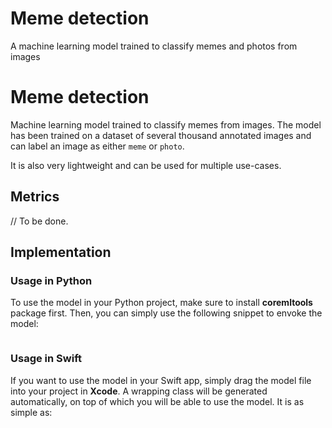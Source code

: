 # Meme detection

A machine learning model trained to classify memes and photos from images


# Meme detection

Machine learning model trained to classify memes from images. The model has been trained on a dataset of several thousand annotated images and can label an image as either `meme` or `photo`.

It is also very lightweight and can be used for multiple use-cases.

## Metrics

// To be done.

## Implementation

### Usage in Python

To use the model in your Python project, make sure to install **coremltools** package first. Then, you can simply use the following snippet to envoke the model:

```python

```

### Usage in Swift

If you want to use the model in your Swift app, simply drag the model file into your project in **Xcode**. A wrapping class will be generated automatically, on top of which you will be able to use the model. It is as simple as:

```Swift

```
